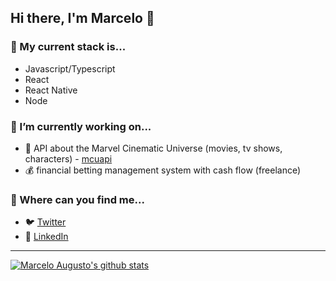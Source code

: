 ## Hi there, I'm Marcelo 👋

### 🧰 My current stack is...

- Javascript/Typescript
- React
- React Native
- Node

### 🔭 I’m currently working on...

- 🦸 API about the Marvel Cinematic Universe (movies, tv shows, characters) - [mcuapi](https://github.com/augustomarcelo/mcuapi)
- 💰 financial betting management system with cash flow (freelance)

### 🔎 Where can you find me...

- 🐦 [Twitter](https://twitter.com/mrclgst)
- 💼 [LinkedIn](https://linkedin.com/in/augustomarcelo)

---

[![Marcelo Augusto's github stats](https://github-readme-stats.vercel.app/api?username=augustomarcelo&count_private=true&show_icons=true&theme=dracula)](https://github.com/augustomarcelo/github-readme-stats)
